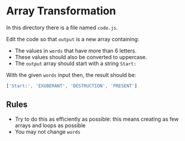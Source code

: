 # Array Transformation

In this directory there is a file named `code.js`.

Edit the code so that `output` is a new array containing:

- The values in `words` that have more than 6 letters.
- These values should also be converted to uppercase.
- The `output` array should start with a string `Start:`

With the given `words` input then, the result should be:

```js
['Start:', 'EXUBERANT', 'DESTRUCTION', 'PRESENT']
```

## Rules

- Try to do this as efficiently as possible: this means creating as few arrays and loops as possible
- You may not change `words`
